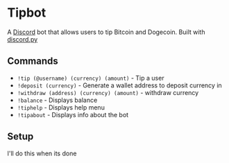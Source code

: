 # Tipbot
A [Discord](https://www.discord.gg) bot that allows users to tip Bitcoin and Dogecoin.
Built with [discord.py](https://github.com/Rapptz/discord.py)
## Commands
- `!tip (@username) (currency) (amount)` - Tip a user
- `!deposit (currency)` - Generate a wallet address to deposit currency in
- `!withdraw (address) (currency) (amount)` - withdraw currency
- `!balance` - Displays balance
- `!tiphelp` - Displays help menu
- `!tipabout` - Displays info about the bot
## Setup
I'll do this when its done
